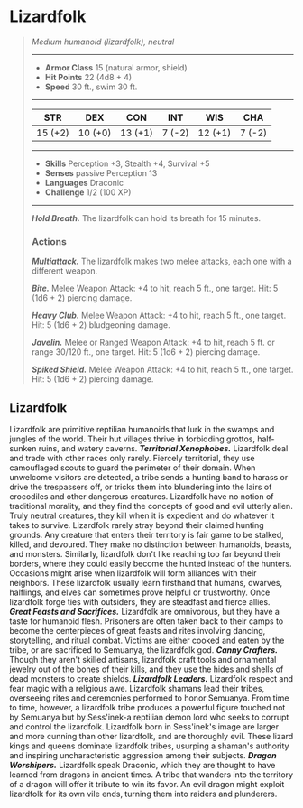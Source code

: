 # Lizardfolk
>*Medium humanoid (lizardfolk), neutral*
>___
>- **Armor Class** 15 (natural armor, shield)
>- **Hit Points** 22 (4d8 + 4)
>- **Speed** 30 ft., swim 30 ft.
>___
>|STR|DEX|CON|INT|WIS|CHA|
>|:---:|:---:|:---:|:---:|:---:|:---:|
>|15 (+2)|10 (+0)|13 (+1)|7 (-2)|12 (+1)|7 (-2)|
>___
>- **Skills** Perception +3, Stealth +4, Survival +5
>- **Senses** passive Perception 13
>- **Languages** Draconic
>- **Challenge** 1/2 (100 XP)
>___
>***Hold Breath.*** The lizardfolk can hold its breath for 15 minutes.  
>
>### Actions
>***Multiattack.*** The lizardfolk makes two melee attacks, each one with a different weapon.  
>
>***Bite.*** Melee Weapon Attack: +4 to hit, reach 5 ft., one target. Hit: 5 (1d6 + 2) piercing damage.  
>
>***Heavy Club.*** Melee Weapon Attack: +4 to hit, reach 5 ft., one target. Hit: 5 (1d6 + 2) bludgeoning damage.  
>
>***Javelin.*** Melee  or Ranged Weapon Attack: +4 to hit, reach 5 ft. or range 30/120 ft., one target. Hit: 5 (1d6 + 2) piercing damage.  
>
>***Spiked Shield.*** Melee Weapon Attack: +4 to hit, reach 5 ft., one target. Hit: 5 (1d6 + 2) piercing damage.
## Lizardfolk
Lizardfolk are primitive reptilian humanoids that lurk in the swamps and jungles of the world. Their hut villages thrive in forbidding grottos, half-sunken ruins, and watery caverns.
***Territorial Xenophobes.*** Lizardfolk deal and trade with other races only rarely. Fiercely territorial, they use camouflaged scouts to guard the perimeter of their domain. When unwelcome visitors are detected, a tribe sends a hunting band to harass or drive the trespassers off, or tricks them into blundering into the lairs of crocodiles and other dangerous creatures.
Lizardfolk have no notion of traditional morality, and they find the concepts of good and evil utterly alien. Truly neutral creatures, they kill when it is expedient and do whatever it takes to survive.
Lizardfolk rarely stray beyond their claimed hunting grounds. Any creature that enters their territory is fair game to be stalked, killed, and devoured. They make no distinction between humanoids, beasts, and monsters. Similarly, lizardfolk don't like reaching too far beyond their borders, where they could easily become the hunted instead of the hunters.
Occasions might arise when lizardfolk will form alliances with their neighbors. These lizardfolk usually learn firsthand that humans, dwarves, halflings, and elves can sometimes prove helpful or trustworthy. Once lizardfolk forge ties with outsiders, they are steadfast and fierce allies.
***Great Feasts and Sacrifices.*** Lizardfolk are omnivorous, but they have a taste for humanoid flesh. Prisoners are often taken back to their camps to become the centerpieces of great feasts and rites involving dancing, storytelling, and ritual combat.
Victims are either cooked and eaten by the tribe, or are sacrificed to Semuanya, the lizardfolk god.
***Canny Crafters.*** Though they aren't skilled artisans, lizardfolk craft tools and ornamental jewelry out of the bones of their kills, and they use the hides and shells of dead monsters to create shields.
***Lizardfolk Leaders.*** Lizardfolk respect and fear magic with a religious awe. Lizardfolk shamans lead their tribes, overseeing rites and ceremonies performed to honor Semuanya. From time to time, however, a lizardfolk tribe produces a powerful figure touched not by Semuanya but by Sess'inek-a reptilian demon lord who seeks to corrupt and control the lizardfolk.
Lizardfolk born in Sess'inek's image are larger and more cunning than other lizardfolk, and are thoroughly evil. These lizard kings and queens dominate lizardfolk tribes, usurping a shaman's authority and inspiring uncharacteristic aggression among their subjects.
***Dragon Worshipers.*** Lizardfolk speak Draconic, which they are thought to have learned from dragons in ancient times. A tribe that wanders into the territory of a dragon will offer it tribute to win its favor. An evil dragon might exploit lizardfolk for its own vile ends, turning them into raiders and plunderers.
